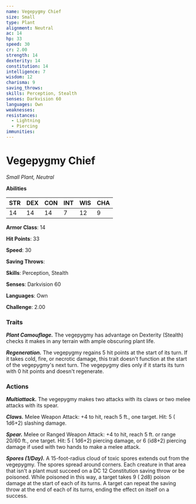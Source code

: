 ```yaml
---
name: Vegepygmy Chief
size: Small
type: Plant
alignment: Neutral
ac: 14
hp: 33
speed: 30
cr: 2.00
strength: 14
dexterity: 14
constitution: 14
intelligence: 7
wisdom: 12
charisma: 9
saving_throws: 
skills: Perception, Stealth
senses: Darkvision 60
languages: Own
weaknesses:
resistances:
  - Lightning
  - Piercing
immunities:
---
```


# Vegepygmy Chief

*Small Plant, Neutral*

**Abilities**

| STR | DEX | CON | INT | WIS | CHA |
| --- | --- | --- | --- | --- | --- |
| 14 | 14 | 14 | 7 | 12 | 9 |

**Armor Class**: 14

**Hit Points**: 33

**Speed**: 30

**Saving Throws**: 

**Skills**: Perception, Stealth

**Senses**: Darkvision 60

**Languages**: Own

**Challenge**: 2.00


### Traits
***Plant Camouflage.*** The vegepygmy has advantage on Dexterity (Stealth) checks it makes in any terrain with ample obscuring plant life.

***Regeneration.*** The vegepygmy regains 5 hit points at the start of its turn. If it takes cold, fire, or necrotic damage, this trait doesn't function at the start of the vegepygmy's next turn. The vegepygmy dies only if it starts its turn with 0 hit points and doesn't regenerate.


### Actions
***Multiattack.*** The vegepygmy makes two attacks with its claws or two melee attacks with its spear.

***Claws.*** Melee Weapon Attack:  +4 to hit, reach 5 ft., one target. Hit: 5 ( 1d6+2) slashing damage.

***Spear.*** Melee or Ranged Weapon Attack:  +4 to hit, reach 5 ft. or range 20/60 ft., one target. Hit: 5 ( 1d6+2) piercing damage, or 6 (id8+2) piercing damage if used with two hands to make a melee attack.

***Spores (1/Day).*** A 15-foot-radius cloud of toxic spores extends out from the vegepygmy. The spores spread around corners. Each creature in that area that isn't a plant must succeed on a DC 12 Constitution saving throw or be poisoned. While poisoned in this way, a target takes 9 ( 2d8) poison damage at the start of each of its turns. A target can repeat the saving throw at the end of each of its turns, ending the effect on itself on a success.

